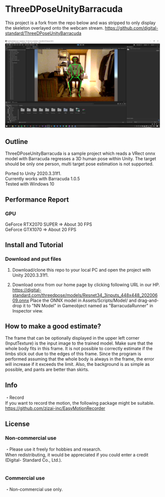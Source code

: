 # ThreeDPoseUnityBarracuda
This project is a fork from the repo below and was stripped to only display the skeleton overlayed onto the webcam stream.
https://github.com/digital-standard/ThreeDPoseUnityBarracuda

![demo](Assets/StreamingAssets/ScreenShots/skeleton.png)

## Outline
ThreeDPoseUnityBarracuda is a sample project which reads a VRect onnx model with Barracuda regresses a 3D human pose within Unity. The target should be only one person, multi target pose estimation is not supported. </br>

Ported to Unity 2020.3.31f1.  
Currently works with Barracuda 1.0.5  
Tested with Windows 10

## Performance Report
### GPU </br>
GeForce RTX2070 SUPER ⇒ About 30 FPS </br>
GeForce GTX1070 ⇒ About 20 FPS </br>

## Install and Tutorial
### Download and put files
1. Download/clone this repo to your local PC and open the project with Unity 2020.3.31f1.

2. Download onnx from our home page by clicking following URL in our HP.</br>
   https://digital-standard.com/threedpose/models/Resnet34_3inputs_448x448_20200609.onnx
   Place the ONNX model in Assets/Scripts/Model/ 
   and drag-and-drop it to "NN Model" in Gameobject named as "BarracudaRunner" in Inspector view.
     

## How to make a good estimate?

The frame that can be optionally displayed in the upper left corner (InputTexture) is the input image to the trained model.
Make sure that the whole body fits in this frame.
It is not possible to correctly estimate if the limbs stick out due to the edges of this frame. Since the program is performed assuming that the whole body is always in the frame, the error will increase if it exceeds the limit.
Also, the background is as simple as possible, and pants are better than skirts.

## Info
・Record</br>
If you want to record the motion, the following package might be suitable.</br>
https://github.com/zizai-inc/EasyMotionRecorder</br>

## License
### Non-commercial use</br>
・Please use it freely for hobbies and research. </br>
  When redistributing, it would be appreciated if you could enter a credit (Digital-  Standard Co., Ltd.).</br></br>

### Commercial use</br>
・Non-commercial use only.</br>
  
